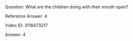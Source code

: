 Question: What are the children doing with their mouth open?

Reference Answer: 4

Video ID: 3118473217

Answer: 4

